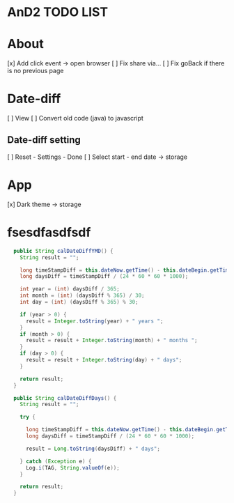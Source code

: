 # AnD2 TODO LIST

# About
  [x] Add click event -> open browser
  [ ] Fix share via...
  [ ] Fix goBack if there is no previous page

# Date-diff
  [ ] View
  [ ] Convert old code (java) to javascript
## Date-diff setting
  [ ] Reset - Settings - Done
  [ ] Select start - end date -> storage

# App
  [x] Dark theme -> storage

# fsesdfasdfsdf
```java
  public String calDateDiffYMD() {
    String result = "";

    long timeStampDiff = this.dateNow.getTime() - this.dateBegin.getTime();
    long daysDiff = timeStampDiff / (24 * 60 * 60 * 1000);

    int year = (int) daysDiff / 365;
    int month = (int) (daysDiff % 365) / 30;
    int day = (int) (daysDiff % 365) % 30;

    if (year > 0) {
      result = Integer.toString(year) + " years ";
    }
    if (month > 0) {
      result = result + Integer.toString(month) + " months ";
    }
    if (day > 0) {
      result = result + Integer.toString(day) + " days";
    }

    return result;
  }

  public String calDateDiffDays() {
    String result = "";

    try {

      long timeStampDiff = this.dateNow.getTime() - this.dateBegin.getTime();
      long daysDiff = timeStampDiff / (24 * 60 * 60 * 1000);

      result = Long.toString(daysDiff) + " days";

    } catch (Exception e) {
      Log.i(TAG, String.valueOf(e));
    }

    return result;
  }
```
